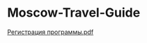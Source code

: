 # Moscow-Travel-Guide

[Регистрация программы.pdf](https://github.com/user-attachments/files/17161225/default.pdf)
